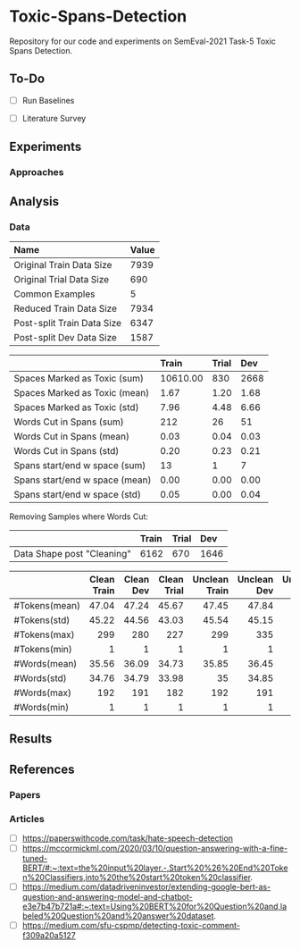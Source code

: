 # Toxic-Spans-Detection
Repository for our code and experiments on SemEval-2021 Task-5 Toxic Spans Detection.

## To-Do
- [ ] Run Baselines
- [ ] Literature Survey


## Experiments


### Approaches


## Analysis

### Data

| Name                       | Value |
|:---------------------------|:------|
| Original Train Data Size   | 7939  |
| Original Trial Data Size   | 690   |
| Common Examples            | 5     |
| Reduced Train Data Size    | 7934  |
| Post-split Train Data Size | 6347  |
| Post-split Dev Data Size   | 1587  |


|                                | Train    | Trial | Dev  |
|:-------------------------------|:---------|:------|:-----|
| Spaces Marked as Toxic (sum)   | 10610.00 | 830   | 2668 |
| Spaces Marked as Toxic (mean)  | 1.67     | 1.20  | 1.68 |
| Spaces Marked as Toxic (std)   | 7.96     | 4.48  | 6.66 |
| Words Cut in Spans (sum)       | 212      | 26    | 51   |
| Words Cut in Spans (mean)      | 0.03     | 0.04  | 0.03 |
| Words Cut in Spans (std)       | 0.20     | 0.23  | 0.21 |
| Spans start/end w space (sum)  | 13       | 1     | 7    |
| Spans start/end w space (mean) | 0.00     | 0.00  | 0.00 |
| Spans start/end w space (std)  | 0.05     | 0.00  | 0.04 |

Removing Samples where Words Cut:

|                            | Train | Trial | Dev  |
|:---------------------------|:------|:------|:-----|
| Data Shape post "Cleaning" | 6162  | 670   | 1646 |


|               | Clean Train | Clean Dev | Clean Trial | Unclean Train | Unclean Dev | Unclean Trial |
|:--------------|------------:|----------:|------------:|--------------:|------------:|--------------:|
| #Tokens(mean) |       47.04 |     47.24 |       45.67 |         47.45 |       47.84 |          46.1 |
| #Tokens(std)  |       45.22 |     44.56 |       43.03 |         45.54 |       45.15 |         43.82 |
| #Tokens(max)  |         299 |       280 |         227 |           299 |         335 |           234 |
| #Tokens(min)  |           1 |         1 |           1 |             1 |           1 |             1 |
| #Words(mean)  |       35.56 |     36.09 |       34.73 |         35.85 |       36.45 |         35.01 |
| #Words(std)   |       34.76 |     34.79 |       33.98 |            35 |       34.85 |         34.42 |
| #Words(max)   |         192 |       191 |         182 |           192 |         191 |           182 |
| #Words(min)   |           1 |         1 |           1 |             1 |           1 |             1 |

## Results

## References
### Papers

### Articles
- [ ] https://paperswithcode.com/task/hate-speech-detection
- [ ] https://mccormickml.com/2020/03/10/question-answering-with-a-fine-tuned-BERT/#:~:text=the%20input%20layer.-,Start%20%26%20End%20Token%20Classifiers,into%20the%20start%20token%20classifier.
- [ ] https://medium.com/datadriveninvestor/extending-google-bert-as-question-and-answering-model-and-chatbot-e3e7b47b721a#:~:text=Using%20BERT%20for%20Question%20and,labeled%20Question%20and%20answer%20dataset.
- [ ] https://medium.com/sfu-cspmp/detecting-toxic-comment-f309a20a5127
